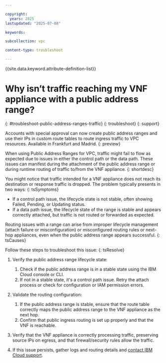 ```yaml
---

copyright:
  years: 2025
lastupdated: "2025-07-08"

keywords:

subcollection: vpc

content-type: troubleshoot

---
```


{{site.data.keyword.attribute-definition-list}}

# Why isn’t traffic reaching my VNF appliance with a public address range?
{: #troubleshoot-public-address-ranges-traffic}
{: troubleshoot}
{: support} 

Accounts with special approval can now create public address ranges and use their IPs in custom route tables to route ingress traffic to VPC resources. Available in Frankfurt and Madrid.
{: preview} 

When using Public Address Ranges for VPC, traffic might fail to flow as expected due to issues in either the control path or the data path. These issues can manifest during the attachment of the public address range or during runtime routing of traffic to/from the VNF appliance.
{: shortdesc}

You might notice that traffic intended for a VNF appliance does not reach its destination or response traffic is dropped. The problem typically presents in two ways:
{: tsSymptoms}

* If a control path issue, the lifecycle state is not stable, often showing Failed, Pending, or Updating status.
* If a data path issue, the lifecycle state of the  range is stable and appears correctly attached, but traffic is not routed or forwarded as expected.
 
Routing issues with a  range can arise from improper lifecycle management (attach failure or misconfiguration) or misconfigured routing rules or next-hop appliances, even when the public address range appears successful. 
{: tsCauses}

Follow these steps to troubleshoot this issue:
{: tsResolve} 

1. Verify the public address range lifecycle state:

   1. Check if the public address range is in a stable state using the IBM Cloud console or CLI.
   1. If not in a stable state, it's a control path issue. Retry the attach process or check for configuration or IAM permission errors.
1. Validate the routing configuration:

   1. If the public address range is stable, ensure that the route table correctly maps the public address range to the VNF appliance as the next hop.
   1. Confirm that public ingress routing is set up properly and that the VNF is reachable.
1. Verify that the VNF appliance is correctly processing traffic, preserving source IPs on egress, and that firewall/security rules allow the traffic.
1. If this issue persists, gather logs and routing details and [contact IBM Cloud support](/docs/account?topic=account-open-case&interface=ui).
